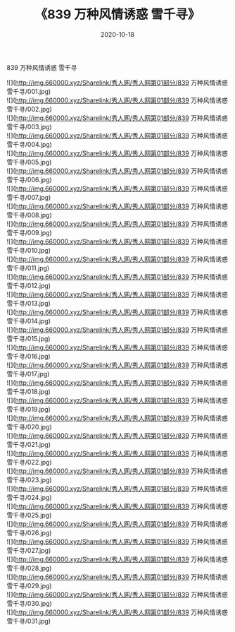 ﻿---
layout: post
title:  《839 万种风情诱惑 雪千寻》
date:   2020-10-18
img: http://img.660000.xyz/Sharelink/秀人网/秀人网第01部分/839 万种风情诱惑 雪千寻/000.jpg
categories: [美女, 清纯, 唯美]
---

839 万种风情诱惑 雪千寻

  ![](http://img.660000.xyz/Sharelink/秀人网/秀人网第01部分/839 万种风情诱惑 雪千寻/001.jpg) <br> ![](http://img.660000.xyz/Sharelink/秀人网/秀人网第01部分/839 万种风情诱惑 雪千寻/002.jpg) <br> ![](http://img.660000.xyz/Sharelink/秀人网/秀人网第01部分/839 万种风情诱惑 雪千寻/003.jpg) <br> ![](http://img.660000.xyz/Sharelink/秀人网/秀人网第01部分/839 万种风情诱惑 雪千寻/004.jpg) <br> ![](http://img.660000.xyz/Sharelink/秀人网/秀人网第01部分/839 万种风情诱惑 雪千寻/005.jpg) <br> ![](http://img.660000.xyz/Sharelink/秀人网/秀人网第01部分/839 万种风情诱惑 雪千寻/006.jpg) <br> ![](http://img.660000.xyz/Sharelink/秀人网/秀人网第01部分/839 万种风情诱惑 雪千寻/007.jpg) <br> ![](http://img.660000.xyz/Sharelink/秀人网/秀人网第01部分/839 万种风情诱惑 雪千寻/008.jpg) <br> ![](http://img.660000.xyz/Sharelink/秀人网/秀人网第01部分/839 万种风情诱惑 雪千寻/009.jpg) <br> ![](http://img.660000.xyz/Sharelink/秀人网/秀人网第01部分/839 万种风情诱惑 雪千寻/010.jpg) <br> ![](http://img.660000.xyz/Sharelink/秀人网/秀人网第01部分/839 万种风情诱惑 雪千寻/011.jpg) <br> ![](http://img.660000.xyz/Sharelink/秀人网/秀人网第01部分/839 万种风情诱惑 雪千寻/012.jpg) <br> ![](http://img.660000.xyz/Sharelink/秀人网/秀人网第01部分/839 万种风情诱惑 雪千寻/013.jpg) <br> ![](http://img.660000.xyz/Sharelink/秀人网/秀人网第01部分/839 万种风情诱惑 雪千寻/014.jpg) <br> ![](http://img.660000.xyz/Sharelink/秀人网/秀人网第01部分/839 万种风情诱惑 雪千寻/015.jpg) <br> ![](http://img.660000.xyz/Sharelink/秀人网/秀人网第01部分/839 万种风情诱惑 雪千寻/016.jpg) <br> ![](http://img.660000.xyz/Sharelink/秀人网/秀人网第01部分/839 万种风情诱惑 雪千寻/017.jpg) <br> ![](http://img.660000.xyz/Sharelink/秀人网/秀人网第01部分/839 万种风情诱惑 雪千寻/018.jpg) <br> ![](http://img.660000.xyz/Sharelink/秀人网/秀人网第01部分/839 万种风情诱惑 雪千寻/019.jpg) <br> ![](http://img.660000.xyz/Sharelink/秀人网/秀人网第01部分/839 万种风情诱惑 雪千寻/020.jpg) <br> ![](http://img.660000.xyz/Sharelink/秀人网/秀人网第01部分/839 万种风情诱惑 雪千寻/021.jpg) <br> ![](http://img.660000.xyz/Sharelink/秀人网/秀人网第01部分/839 万种风情诱惑 雪千寻/022.jpg) <br> ![](http://img.660000.xyz/Sharelink/秀人网/秀人网第01部分/839 万种风情诱惑 雪千寻/023.jpg) <br> ![](http://img.660000.xyz/Sharelink/秀人网/秀人网第01部分/839 万种风情诱惑 雪千寻/024.jpg) <br> ![](http://img.660000.xyz/Sharelink/秀人网/秀人网第01部分/839 万种风情诱惑 雪千寻/025.jpg) <br> ![](http://img.660000.xyz/Sharelink/秀人网/秀人网第01部分/839 万种风情诱惑 雪千寻/026.jpg) <br> ![](http://img.660000.xyz/Sharelink/秀人网/秀人网第01部分/839 万种风情诱惑 雪千寻/027.jpg) <br> ![](http://img.660000.xyz/Sharelink/秀人网/秀人网第01部分/839 万种风情诱惑 雪千寻/028.jpg) <br> ![](http://img.660000.xyz/Sharelink/秀人网/秀人网第01部分/839 万种风情诱惑 雪千寻/029.jpg) <br> ![](http://img.660000.xyz/Sharelink/秀人网/秀人网第01部分/839 万种风情诱惑 雪千寻/030.jpg) <br> ![](http://img.660000.xyz/Sharelink/秀人网/秀人网第01部分/839 万种风情诱惑 雪千寻/031.jpg) <br>